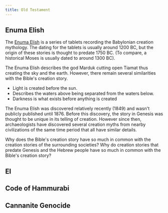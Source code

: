 ```yaml
---
title: Old Testament
---
```


<RedTitleBar
  title="Old Testament"
/>

## Enuma Elish

The [Enuma Elish](https://biologos.org/articles/genesis-1-and-a-babylonian-creation-story/) is a series of tablets recording the Babylonian creation mythology. The dating for the tablets is usually around 1200 BC, but the origin of these stories is thought to predate 1750 BC. (To compare, a historical Moses is usually dated to around 1300 BC).

The Enuma Elish describes the god Marduk cutting open Tiamat thus creating the sky and the earth. However, there remain several similarities with the Bible's creation story.

- Light is created before the sun.
- Describes the waters above being separated from the waters below.
- Darkness is what exists before anything is created

The Enuma Elish was discovered relatively recently (1849) and wasn't publicly published until 1876. Before this discovery, the story in Genesis was thought to be unique in its telling of creation. However since then, archaeologists have discovered several creation myths from nearby civilizations of the same time period that all have similar details.

Why does the Bible's creation story have so much in common with the creation stories of the surrounding societies? Why do creation stories that predate Genesis and the Hebrew people have so much in common with the Bible's creation story?

## El

## Code of Hammurabi

## Cannanite Genocide